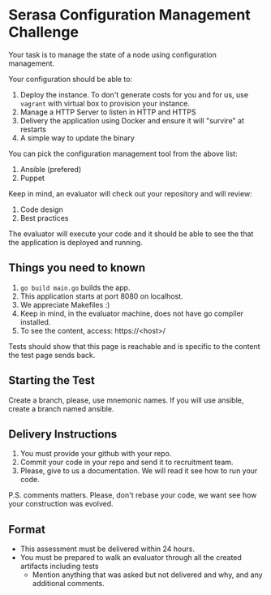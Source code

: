# Serasa Configuration Management Challenge

Your task is to manage the state of a node using configuration management.

Your configuration should be able to:

1. Deploy the instance. To don't generate costs for you and for us, use `vagrant` with virtual box to provision your instance.
1. Manage a HTTP Server to listen in HTTP and HTTPS
1. Delivery the application using Docker and ensure it will "survire" at restarts
1. A simple way to update the binary

You can pick the configuration management tool from the above list:

1. Ansible (prefered)
1. Puppet

Keep in mind, an evaluator will check out your repository and will review:

1. Code design
1. Best practices

The evaluator will execute your code and it should be able to see the that the application is deployed and running.

Things you need to known
------------------------

1. `go build main.go` builds the app.
1. This application starts at port 8080 on localhost.
1. We appreciate Makefiles :)
1. Keep in mind, in the evaluator machine, does not have go compiler installed.
1. To see the content, access: https://\<host\>/

Tests should show that this page is reachable and is specific to the content the test page sends back.

Starting the Test
----------------
Create a branch, please, use mnemonic names. If you will use ansible, create a branch named ansible.

## Delivery Instructions

1. You must provide your github with your repo.
1. Commit your code in your repo and send it to recruitment team.
1. Please, give to us a documentation. We will read it see how to run your code.

P.S. comments matters. Please, don't rebase your code, we want see how your construction was evolved.

## Format

* This assessment must be delivered within 24 hours.
* You must be prepared to walk an evaluator through all the created artifacts including tests
    * Mention anything that was asked but not delivered and why, and any additional comments.
